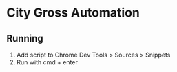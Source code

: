 # City Gross Automation

## Running

1. Add script to Chrome Dev Tools > Sources > Snippets
2. Run with cmd + enter
